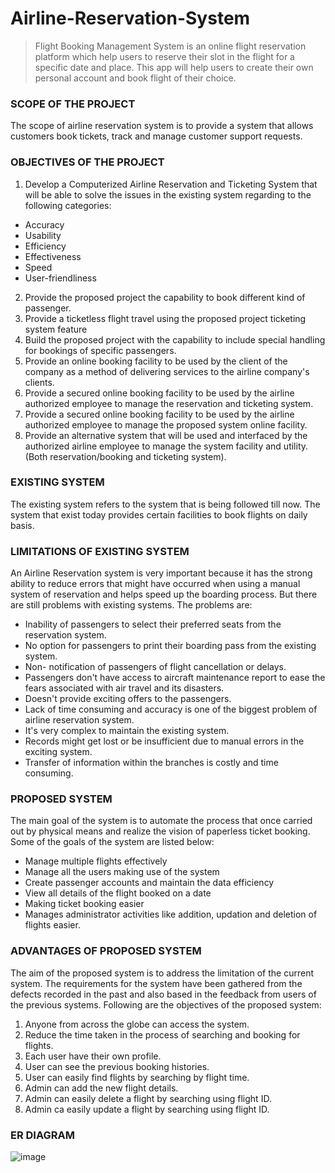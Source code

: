 # Airline-Reservation-System
> Flight Booking Management System is an online flight reservation platform which help users to reserve their slot in the flight for a specific date and place. This app will help users to create their own personal account and book flight of their choice.

### SCOPE OF THE PROJECT
The scope of airline reservation system is to provide a system that allows customers book tickets, track and manage customer support requests. 

### OBJECTIVES OF THE PROJECT 
1. Develop a Computerized Airline Reservation and Ticketing System that will be able to solve the issues in the existing system regarding to the following categories:
-	Accuracy
-	Usability
-	 Efficiency
- Effectiveness
-  Speed
- User-friendliness
2. Provide the proposed project the capability to book different kind of passenger.
3. Provide a ticketless flight travel using the proposed project ticketing system feature
4. Build the proposed project with the capability to include special handling for bookings of specific passengers.
5. Provide an online booking facility to be used by the client of the company as a method of delivering services to the airline company's clients.
6. Provide a secured online booking facility to be used by the airline authorized employee to manage the reservation and ticketing system.
7. Provide a secured online booking facility to be used by the airline authorized employee to manage the proposed system online facility.
8. Provide an alternative system that will be used and interfaced by the authorized airline employee to manage the system facility and utility. (Both reservation/booking and ticketing system).

### EXISTING SYSTEM
The existing system refers to the system that is being followed till now. The system that exist today provides certain facilities to book flights on daily basis.

### LIMITATIONS OF EXISTING SYSTEM
An Airline Reservation system is very important because it has the strong ability to reduce errors that might have occurred when using a manual system of reservation and helps speed up the boarding process. But there are still problems with existing systems. The problems are: 
- Inability of passengers to select their preferred seats from the reservation system.
- No option for passengers to print their boarding pass from the existing system.
- Non- notification of passengers of flight cancellation or delays.
- Passengers don't have access to aircraft maintenance report to ease the fears associated with air travel and its disasters.
- Doesn't provide exciting offers to the passengers.
- Lack of time consuming and accuracy is one of the biggest problem of airline reservation system.
- It's very complex to maintain the existing system.
- Records might get lost or be insufficient due to manual errors in the exciting system.
- Transfer of information within the branches is costly and time consuming.
  
### PROPOSED SYSTEM
The main goal of the system is to automate the process that once carried out by physical means and realize the vision of paperless ticket booking. Some of the goals of the system are listed below:
- Manage multiple flights effectively
- Manage all the users making use of the system
- Create passenger accounts and maintain the data efficiency
- View all details of the flight booked on a date
- Making ticket booking easier
- Manages administrator activities like addition, updation and deletion of flights easier.
  
### ADVANTAGES OF PROPOSED SYSTEM
The aim of the proposed system is to address the limitation of the current system. The requirements for the system have been gathered from the defects recorded in the past and also based in the feedback from users of the previous systems. Following are the objectives of the proposed system:

1.	Anyone from across the globe can access the system.
2.	Reduce the time taken in the process of searching and booking for flights.
3.	Each user have their own profile.
4.	User can see the previous booking histories.
5.	User can easily find flights by searching by flight time.
6.	Admin can add the new flight details.
7.	Admin can easily delete a flight by searching using flight ID.
8.	Admin ca easily update a flight by searching using flight ID.

### ER DIAGRAM
![image](https://github.com/Sreelakshmi393/Airline-Reservation-System/assets/81372148/c877cfc2-2e76-43b7-92f2-2b895aa26479)


